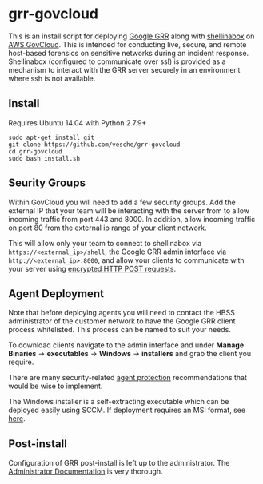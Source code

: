 # grr-govcloud
This is an install script for deploying [Google GRR](https://github.com/google/grr) along with [shellinabox](https://github.com/shellinabox/shellinabox) on [AWS GovCloud](https://aws.amazon.com/govcloud-us/). This is intended for conducting live, secure, and remote host-based forensics on sensitive networks during an incident response. Shellinabox (configured to communicate over ssl) is provided as a mechanism to interact with the GRR server securely in an environment where ssh is not available.

## Install
Requires Ubuntu 14.04 with Python 2.7.9+
```
sudo apt-get install git
git clone https://github.com/vesche/grr-govcloud
cd grr-govcloud
sudo bash install.sh
```

## Seurity Groups
Within GovCloud you will need to add a few security groups. Add the external IP that your team will be interacting with the server from to allow incoming traffic from port 443 and 8000. In addition, allow incoming traffic on port 80 from the external ip range of your client network.  

This will allow only your team to connect to shellinabox via `https://<external_ip>/shell`, the Google GRR admin interface via `http://<external_ip>:8000`, and allow your clients to communicate with your server using [encrypted HTTP POST requests](https://github.com/google/grr-doc/blob/master/implementation.adoc#client-communication-and-encryption).

## Agent Deployment
Note that before deploying agents you will need to contact the HBSS administrator of the customer network to have the Google GRR client process whitelisted. This process can be named to suit your needs.

To download clients navigate to the admin interface and under **Manage Binaries** -> **executables** -> **Windows** -> **installers** and grab the client you require.

There are many security-related [agent protection](https://github.com/google/grr-doc/blob/master/admin.adoc#agent-protection) recommendations that would be wise to implement.

The Windows installer is a self-extracting executable which can be deployed easily using SCCM. If deployment requires an MSI format, see [here](http://grr-response.blogspot.com/2014/12/wrapping-grr-installers-as-msi-file.html).

## Post-install
Configuration of GRR post-install is left up to the administrator. The [Administrator Documentation](https://github.com/google/grr-doc/blob/master/admin.adoc) is very thorough.
